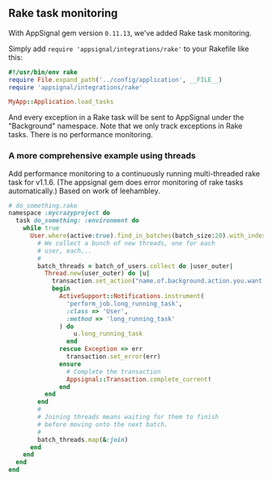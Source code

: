 
## Rake task monitoring

With AppSignal gem version `0.11.13`, we've added Rake task monitoring.

Simply add `require 'appsignal/integrations/rake'` to your Rakefile like this:

```ruby
#!/usr/bin/env rake
require File.expand_path('../config/application', __FILE__)
require 'appsignal/integrations/rake'

MyApp::Application.load_tasks

```

And every exception in a Rake task will be sent to AppSignal under the "Background" namespace. Note that we only track exceptions in Rake tasks. There is no performance monitoring.

### A more comprehensive example using threads

Add performance monitoring to a continuously running multi-threaded rake task for v1.1.6. (The appsignal gem does error monitoring of rake tasks automatically.) Based on work of leehambley.

```ruby
# do_something.rake
namespace :mycrazyproject do
  task do_something: :environment do
    while true
      User.where(active:true).find_in_batches(batch_size:20).with_index do |batch_of_users, batch_ndx|
        # We collect a bunch of new threads, one for each
        # user, each...
        #
        batch_threads = batch_of_users.collect do |user_outer|
          Thread.new(user_outer) do |u|
            transaction.set_action("name.of.background.action.you.want.in.appsignal")
            begin
              ActiveSupport::Notifications.instrument(
                'perform_job.long_running_task',
                :class => 'User',
                :method => 'long_running_task'
              ) do
                  u.long_running_task
                end
              rescue Exception => err
                transaction.set_error(err)
              ensure
                # Complete the transaction
                Appsignal::Transaction.complete_current!
              end
          end
        end
        #
        # Joining threads means waiting for them to finish
        # before moving onto the next batch.
        #
        batch_threads.map(&:join)
      end
    end
  end
end
```
